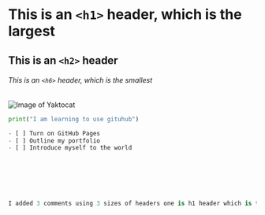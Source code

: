 # This is an `<h1>` header, which is the largest

## This is an `<h2>` header

###### This is an `<h6>` header, which is the smallest

![Image of Yaktocat](https://octodex.github.com/images/yaktocat.png)

```python
print("I am learning to use gituhub")

- [ ] Turn on GitHub Pages
- [ ] Outline my portfolio
- [ ] Introduce myself to the world







I added 3 comments using 3 sizes of headers one is h1 header which is the biggest, second is the h2 header which is the second highest header and the last is h6 head which is the smallest header of the six sizes.
